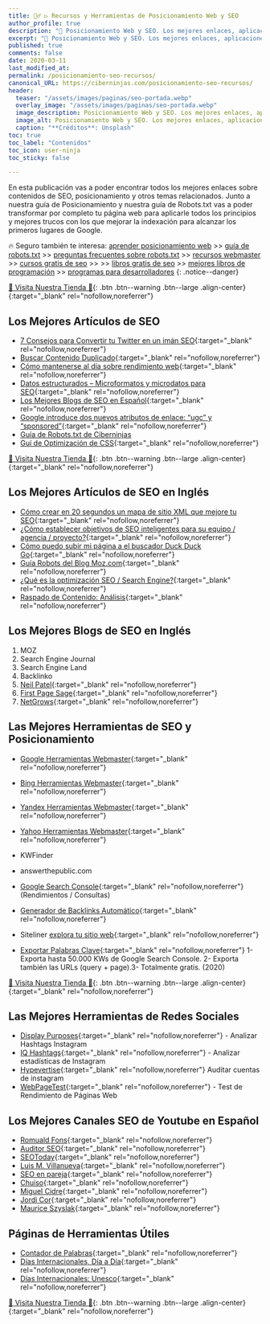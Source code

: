 ```yaml
---
title: 🕵️‍♂️ ▷ Recursos y Herramientas de Posicionamiento Web y SEO 
author_profile: true
description: "📌 Posicionamiento Web y SEO. Los mejores enlaces, aplicaciones y herramientas que existen."
excerpt: "📌 Posicionamiento Web y SEO. Los mejores enlaces, aplicaciones y herramientas que existen."
published: true
comments: false
date: 2020-03-11
last_modified_at: 
permalink: /posicionamiento-seo-recursos/
canonical_URL: https://ciberninjas.com/posicionamiento-seo-recursos/
header:
  teaser: "/assets/images/paginas/seo-portada.webp"
  overlay_image: "/assets/images/paginas/seo-portada.webp"
  image_description: Posicionamiento Web y SEO. Los mejores enlaces, aplicaciones y herramientas que existen.
  image_alt: Posicionamiento Web y SEO. Los mejores enlaces, aplicaciones y herramientas que existen.
  caption: "**Créditos**: Unsplash"
toc: true
toc_label: "Contenidos"
toc_icon: user-ninja
toc_sticky: false

---
```


En esta publicación vas a poder encontrar todos los mejores enlaces sobre contenidos de SEO, posicionamiento y otros temas relacionados. Junto a nuestra guía de Posicionamiento y nuestra guía de Robots.txt vas a poder transformar por completo tu página web para aplicarle todos los principios y mejores trucos con los que mejorar la indexación para alcanzar los primeros lugares de Google.

🔥 Seguro también te interesa: [aprender posicionamiento web](/posicionamiento-web-seo/) >> [guía de robots.txt](/robots-txt/) >> [preguntas frecuentes sobre robots.txt](/robots-txt-preguntas-frecuentes/) >> [recursos webmaster](/recursos-herramientas-webmaster/) >> [cursos gratis de seo](/cursos-tecnologia/#seo-y-posicionamiento-) >> >> [libros gratis de seo](/biblioteca-de-programacion-y-tecnologia/#seo-y-posicionamiento-) >> [mejores libros de programación](/programar/) >> [programas para desarrolladores](/mejores-editores-texto/)
{: .notice--danger}

[🎁 Visita Nuestra Tienda 🎁](https://www.amazon.es/shop/cibercursos){: .btn .btn--warning .btn--large .align-center}{:target="_blank" rel="nofollow,noreferrer"}

## Los Mejores Artículos de SEO

- [7 Consejos para Convertir tu Twitter en un imán SEO](http://www.ticweb.es/7-consejos-para-convertir-su-twitter-en-un-iman-seo){:target="_blank" rel="nofollow,noreferrer"}
- [Buscar Contenido Duplicado](https://blog.alexa.com/duplicate-content-checker){:target="_blank" rel="nofollow,noreferrer"}
- [Cómo mantenerse al día sobre rendimiento web](https://perf.reviews/blog/mantenerse-al-dia){:target="_blank" rel="nofollow,noreferrer"}
- [Datos estructurados – Microformatos y microdatos para SEO](https://www.initcoms.com/datos-estructurados-microformatos-microdatos-para-seo/#Microformatos_RDFa_microdatos_schemaorg8230Que_utilizar){:target="_blank" rel="nofollow,noreferrer"}
- [Los Mejores Blogs de SEO en Español](https://alexserrano.es/mejores-blogs-de-seo-en-espanol/){:target="_blank" rel="nofollow,noreferrer"}
- [Google introduce dos nuevos atributos de enlace: “ugc” y “sponsored”](https://useo.es/ugc-sponsored-nofollow){:target="_blank" rel="nofollow,noreferrer"}
- [Guía de Robots.txt de Ciberninjas](/robots-txt/)
- [Guí de Optimización de CSS](https://www.humanlevel.com/articulos/desarrollo-web/optimizacion-de-css.html){:target="_blank" rel="nofollow,noreferrer"}

[🎁 Visita Nuestra Tienda 🎁](https://www.amazon.es/shop/cibercursos){: .btn .btn--warning .btn--large .align-center}{:target="_blank" rel="nofollow,noreferrer"}

## Los Mejores Artículos de SEO en Inglés

- [Cómo crear en 20 segundos un mapa de sitio XML que mejore tu SEO](https://neilpatel.com/es/blog/mapa-de-sitio-xml/){:target="_blank" rel="nofollow,noreferrer"}
- [¿Cómo establecer objetivos de SEO inteligentes para su equipo / agencia / proyecto?](https://moz.com/blog/smart-seo-goals){:target="_blank" rel="nofollow,noreferrer"}
- [Cómo puedo subir mi página a el buscador Duck Duck Go](https://kutt.it/duckduckgo-subir-pagina){:target="_blank" rel="nofollow,noreferrer"}
- [Guía Robots del Blog Moz.com](https://moz.com/learn/seo/robotstxt){:target="_blank" rel="nofollow,noreferrer"}
- [¿Qué es la optimización SEO / Search Engine?](https://searchengineland.com/guide/what-is-seo){:target="_blank" rel="nofollow,noreferrer"}
- [Raspado de Contenido: Análisis](https://neilpatel.com/blog/content-scrapers){:target="_blank" rel="nofollow,noreferrer"}

## Los Mejores Blogs de SEO en Inglés

1. MOZ
2. Search Engine Journal
3. Search Engine Land
4. Backlinko
5. [Neil Patel](https://neilpatel.com/es/blog){:target="_blank" rel="nofollow,noreferrer"}
6. [First Page Sage](https://firstpagesage.com/seo-blog/){:target="_blank" rel="nofollow,noreferrer"}
7. [NetGrows](https://netgrows.com/){:target="_blank" rel="nofollow,noreferrer"}

## Las Mejores Herramientas de SEO y Posicionamiento

- [Google Herramientas Webmaster](https://kutt.it/webmaster-google "Herramientas de Webmaster Gratis ofrecidas por el buscador Google"){:target="_blank" rel="nofollow,noreferrer"}
- [Bing Herramientas Webmaster](https://kutt.it/webmaster-bing "Herramientas de Webmaster Gratis ofrecidas por el buscador Bing"){:target="_blank" rel="nofollow,noreferrer"}
- [Yandex Herramientas Webmaster](https://kutt.it/webmaster-yandex "Herramientas de Webmaster Gratis ofrecidas por el buscador Yandex"){:target="_blank" rel="nofollow,noreferrer"}
- [Yahoo Herramientas Webmaster](https://kutt.it/webmaster-yahoo "Herramientas de Webmaster Gratis ofrecidas por el buscador Yahoo"){:target="_blank" rel="nofollow,noreferrer"}
- KWFinder
- answerthepublic.com
- [Google Search Console](https://search.google.com/search-console/about){:target="_blank" rel="nofollow,noreferrer"} (Rendimientos / Consultas)
- [Generador de Backlinks Automático](https://netgrows.com/es/backlinks-automaticos){:target="_blank" rel="nofollow,noreferrer"}
- Siteliner [explora tu sitio web](http://www.siteliner.com){:target="_blank" rel="nofollow,noreferrer"}

- [Exportar Palabras Clave](https://www.mecagoenlos.com/tools/){:target="_blank" rel="nofollow,noreferrer"} 1- Exporta hasta 50.000 KWs de Google Search Console. 2- Exporta también las URLs (query + page).3- Totalmente gratis. (2020)

[🎁 Visita Nuestra Tienda 🎁](https://www.amazon.es/shop/cibercursos){: .btn .btn--warning .btn--large .align-center}{:target="_blank" rel="nofollow,noreferrer"}

## Las Mejores Herramientas de Redes Sociales

- [Display Purposes](https://displaypurposes.com/){:target="_blank" rel="nofollow,noreferrer"} - Analizar Hashtags Instagram
- [IQ Hashtags](https://iqhashtags.com/){:target="_blank" rel="nofollow,noreferrer"} - Analizar estadísticas de Instagram
- [Hypevertise](/hypevertise-auditaria-de-cuentas-de-instagram/ "Auditar Cuentas de Instagram"){:target="_blank" rel="nofollow,noreferrer"} Auditar cuentas de instagram
- [WebPageTest](https://webpagetest.org/){:target="_blank" rel="nofollow,noreferrer"} - Test de Rendimiento de Páginas Web

## Los Mejores Canales SEO de Youtube en Español

- [Romuald Fons](https://www.youtube.com/channel/UCdZBLznygSwo7iHbydGtxaw/videos){:target="_blank" rel="nofollow,noreferrer"}
- [Auditor SEO](https://www.youtube.com/channel/UC5itNS76OaC7RSiPtJhFcww/videos){:target="_blank" rel="nofollow,noreferrer"}
- [SEOToday](https://www.youtube.com/channel/UCaEC693Oqchmd9QJ-_CSChw/videos){:target="_blank" rel="nofollow,noreferrer"}
- [Luis M. Villanueva](https://www.youtube.com/user/luismvillanuevag/videos){:target="_blank" rel="nofollow,noreferrer"}
- [SEO en pareja](https://www.youtube.com/channel/UCE_yPEQQJD-6YOJQ8IQpJLA/videos){:target="_blank" rel="nofollow,noreferrer"}
- [Chuiso](https://www.youtube.com/user/chuisochuisez/videos){:target="_blank" rel="nofollow,noreferrer"}
- [Miguel Cidre](https://www.youtube.com/user/cidrex/videos){:target="_blank" rel="nofollow,noreferrer"}
- [Jordi Cor](https://www.youtube.com/channel/UC5dEPIeQC29MZRAGcjy-aAQ/videos){:target="_blank" rel="nofollow,noreferrer"}
- [Maurice Szyslak](https://www.youtube.com/channel/UCBq3F30xCad0KvIK2HFV61Q/videos){:target="_blank" rel="nofollow,noreferrer"}

## Páginas de Herramientas Útiles

- [Contador de Palabras](https://www.palabrasque.com/contador-de-palabras){:target="_blank" rel="nofollow,noreferrer"}
- [Días Internacionales, Día a Día](https://www.diainternacionalde.com){:target="_blank" rel="nofollow,noreferrer"}
- [Días Internacionales: Unesco](http://www.unesco.org/new/es/unesco/events/prizes-and-celebrations/celebrations/international-days/){:target="_blank" rel="nofollow,noreferrer"}

[🎁 Visita Nuestra Tienda 🎁](https://www.amazon.es/shop/cibercursos){: .btn .btn--warning .btn--large .align-center}{:target="_blank" rel="nofollow,noreferrer"}
